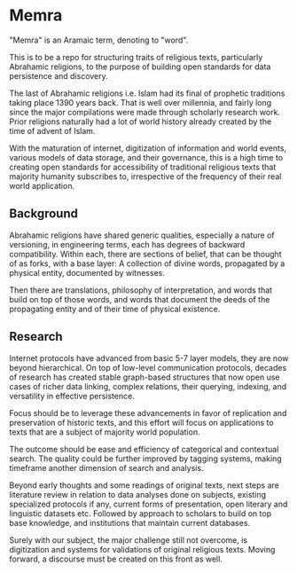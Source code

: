 # Memra

"Memra" is an Aramaic term, denoting to "word".

This is to be a repo for structuring traits of religious texts, particularly Abrahamic religions, to the purpose of building open standards for data persistence and discovery.

The last of Abrahamic religions i.e. Islam had its final of prophetic traditions taking place 1390 years back. That is well over millennia, and fairly long since the major compilations were made through scholarly research work. Prior religions naturally had a lot of world history already created by the time of advent of Islam.

With the maturation of internet, digitization of information and world events, various models of data storage, and their governance, this is a high time to creating open standards for accessibility of traditional religious texts that majority humanity subscribes to, irrespective of the frequency of their real world application.

## Background

Abrahamic religions have shared generic qualities, especially a nature of versioning, in engineering terms, each has degrees of backward compatibility. Within each, there are sections of belief, that can be thought of as forks, with a base layer: A collection of divine words, propagated by a physical entity, documented by witnesses.

Then there are translations, philosophy of interpretation, and words that build on top of those words, and words that document the deeds of the propagating entity and of their time of physical existence.

## Research

Internet protocols have advanced from basic 5-7 layer models, they are now beyond hierarchical. On top of low-level communication protocols, decades of research has created stable graph-based structures that now open use cases of richer data linking, complex relations, their querying, indexing, and versatility in effective persistence.

Focus should be to leverage these advancements in favor of replication and preservation of historic texts, and this effort will focus on applications to texts that are a subject of majority world population.

The outcome should be ease and efficiency of categorical and contextual search. The quality could be further improved by tagging systems, making timeframe another dimension of search and analysis.

Beyond early thoughts and some readings of original texts, next steps are literature review in relation to data analyses done on subjects, existing specialized protocols if any, current forms of presentation, open literary and linguistic datasets etc. Followed by approach to scholars to build on top base knowledge, and institutions that maintain current databases.

Surely with our subject, the major challenge still not overcome, is digitization and systems for validations of original religious texts. Moving forward, a discourse must be created on this front as well.